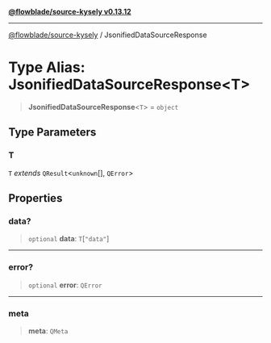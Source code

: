 [**@flowblade/source-kysely v0.13.12**](../README.md)

***

[@flowblade/source-kysely](../README.md) / JsonifiedDataSourceResponse

# Type Alias: JsonifiedDataSourceResponse\<T\>

> **JsonifiedDataSourceResponse**\<`T`\> = `object`

## Type Parameters

### T

`T` *extends* `QResult`\<`unknown`[], `QError`\>

## Properties

### data?

> `optional` **data**: `T`\[`"data"`\]

***

### error?

> `optional` **error**: `QError`

***

### meta

> **meta**: `QMeta`
